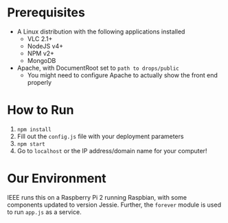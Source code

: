 Prerequisites
===========

* A Linux distribution with the following applications installed
	* VLC 2.1+
	* NodeJS v4+
	* NPM v2+
	* MongoDB
* Apache, with DocumentRoot set to `path to drops/public`
	* You might need to configure Apache to actually show the front end properly

How to Run
===========

1. `npm install`
2. Fill out the `config.js` file with your deployment parameters
3. `npm start`
4. Go to `localhost` or the IP address/domain name for your computer!

Our Environment
===========

IEEE runs this on a Raspberry Pi 2 running Raspbian, with some components updated to version Jessie. Further, the `forever` module is used to run `app.js` as a service. 
